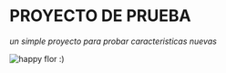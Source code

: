 # PROYECTO DE PRUEBA

*un simple proyecto para probar caracteristicas nuevas*


![happy flor :)](https://media4.giphy.com/media/v1.Y2lkPTc5MGI3NjExbjcyb2s0NzN3eTN5eGM5ZDQwd3I4czJpcWx0cXBqdHg4MG8xcDV1ciZlcD12MV9pbnRlcm5hbF9naWZfYnlfaWQmY3Q9Zw/zE2HZS1ZvN8MU/giphy.gif)

